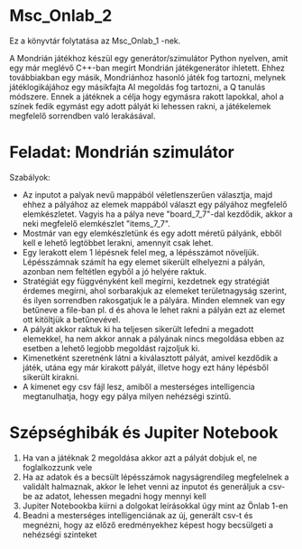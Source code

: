 # Msc_Onlab_2
Ez a könyvtár folytatása az Msc_Onlab_1 -nek. 

A Mondrián játékhoz készül egy generátor/szimulátor Python nyelven, amit egy már meglévő C++-ban megírt Mondrián játékgenerátor ihletett. 
Ehhez továbbiakban egy másik, Mondriánhoz hasonló játék fog tartozni, melynek játéklogikájához egy másikfajta AI megoldás fog tartozni, a Q tanulás módszere. 
Ennek a játéknek a célja hogy egymásra rakott lapokkal, ahol a színek fedik egymást egy adott pályát ki lehessen rakni, a játékelemek megfelelő sorrendben való lerakásával.

# Feladat: Mondrián szimulátor

Szabályok:
 - Az inputot a palyak nevű mappából véletlenszerűen választja, majd ehhez a pályához az elemek mappából választ egy pályához megfelelő elemkészletet. Vagyis ha a pálya neve "board_7_7"-dal kezdődik, akkor a neki megfelelő elemkészlet "items_7_7".
 - Mostmár van egy elemkészletünk és egy adott méretű pályánk, ebből kell e lehető legtöbbet lerakni, amennyit csak lehet.
 - Egy lerakott elem 1 lépésnek felel meg, a lépésszámot növeljük. Lépésszámnak számít ha egy elemet sikerült elhelyezni a pályán, azonban nem feltétlen egyből a jó helyére raktuk.
 - Stratégiát egy függvényként kell megírni, kezdetnek egy stratégiát érdemes megírni, ahol sorbarakjuk az elemeket területnagyság szerint, és ilyen sorrendben rakosgatjuk le a pályára. Minden elemnek van egy betűneve a file-ban pl. d és ahova le lehet rakni a pályán ezt az elemet ott kitöltjük a betűnevével.
 - A pályát akkor raktuk ki ha teljesen sikerült lefedni a megadott elemekkel, ha nem akkor annak a pályának nincs megoldása ebben az esetben a lehető legjobb megoldást rajzoljuk ki.
 - Kimenetként szeretnénk látni a kiválasztott pályát, amivel kezdődik a játék, utána egy már kirakott pályát, illetve hogy ezt hány lépésből sikerült kirakni.
 - A kimenet egy csv fájl lesz, amiből a mesterséges intelligencia megtanulhatja, hogy egy pálya milyen nehézségi szintű.


# Szépséghibák és Jupiter Notebook

1. Ha van a játéknak 2 megoldása akkor azt a pályát dobjuk el, ne foglalkozzunk vele
2. Ha az adatok és a becsült lépésszámok nagyságrendileg megfelelnek a validált halmaznak, akkor le lehet venni az inputot és generáljuk a csv-be az adatot, lehessen megadni hogy mennyi kell
3. Jupiter Notebookba kiírni a dolgokat leírásokkal úgy mint az Önlab 1-en
4. Beadni a mesterséges intelligenciának az új, generált csv-t és megnézni, hogy az előző eredményekhez képest hogy becsülgeti a nehézségi szinteket
